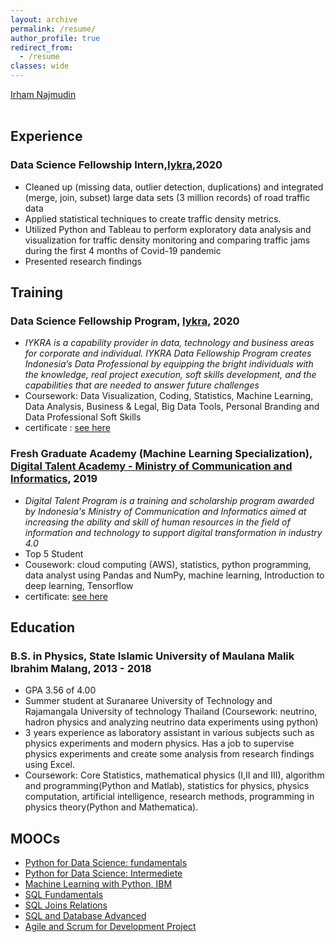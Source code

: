 ```yaml
---
layout: archive
permalink: /resume/
author_profile: true
redirect_from:
  - /resume
classes: wide
---
```


<script type="text/javascript" src="https://platform.linkedin.com/badges/js/profile.js" async defer> window.open('https://platform.linkedin.com/badges/js/profile.js', '_blank');</script>

<div class="LI-profile-badge"  data-version="v1" data-size="medium" data-locale="fr_FR" data-type="horizontal" data-theme="light" data-vanity="irhamn"><a class="LI-simple-link" href='https://ch.linkedin.com/in/irhamn?trk=profile-badge'>Irham Najmudin</a></div>

<br>




## Experience
### Data Science Fellowship Intern,[Iykra](https://iykra.com/datafellowship/),2020
- Cleaned up (missing data, outlier detection, duplications) and integrated (merge, join, subset) large data sets (3 million records) of road traffic data
- Applied statistical techniques to create traffic density metrics.
- Utilized Python and Tableau to perform exploratory data analysis and visualization for traffic density monitoring and comparing traffic jams during the first 4 months of Covid-19 pandemic
- Presented research findings

## Training
### Data Science Fellowship Program, [Iykra](https://iykra.com/datafellowship/), 2020
- *IYKRA is a capability provider in data, technology and business areas for corporate and individual. IYKRA Data Fellowship Program creates Indonesia’s Data Professional by equipping the bright individuals with the knowledge, real project execution, soft skills development, and the capabilities that are needed to answer future challenges*
- Coursework: Data Visualization, Coding, Statistics, Machine Learning, Data Analysis, Business & Legal, Big Data Tools, Personal Branding and Data Professional Soft Skills
- certificate : [see here](https://drive.google.com/file/d/1quwZJ4jqWVPMMJRt5uxQ56awh0WG9UXQ/view?usp=sharing)

### Fresh Graduate Academy (Machine Learning Specialization), [Digital Talent Academy - Ministry of Communication and Informatics](https://digitalent.kominfo.go.id/pelatihan/FGA), 2019
- *Digital Talent Program is a training and scholarship program awarded by Indonesia's Ministry of Communication and Informatics aimed at increasing the ability and skill of human resources in the field of information and technology to support digital transformation in industry 4.0*
- Top 5 Student
- Cousework: cloud computing (AWS), statistics, python programming, data analyst using Pandas and NumPy, machine learning, Introduction to deep learning, Tensorflow
- certificate: [see here](https://drive.google.com/file/d/1cg0m7pKxROjQSrVeQTo4_0aKdHzpPjA3/view?usp=sharing)

## Education
### B.S. in Physics, State Islamic University of Maulana Malik Ibrahim Malang, 2013 - 2018
- GPA 3.56 of 4.00
- Summer student at Suranaree University of Technology and Rajamangala University of technology Thailand (Coursework: neutrino, hadron physics and analyzing neutrino data experiments using python)
- 3 years experience as laboratory assistant in various subjects such as physics experiments and modern physics. Has a job to supervise physics experiments and create some analysis from research findings using Excel.
- Coursework: Core Statistics, mathematical physics (I,II and III), algorithm and programming(Python and Matlab), statistics for physics, physics computation, artificial intelligence, research methods, programming in physics theory(Python and Mathematica).
  
## MOOCs
- [Python for Data Science: fundamentals](https://drive.google.com/file/d/1dsSVqrRYHC8jLCHkA9iNzHOwJoXfczQt/view?usp=sharing)
- [Python for Data Science: Intermediete](https://drive.google.com/file/d/1mIgsiVTIQFCKmNJW1IXDKm3C4ya78mJ8/view?usp=sharing)
- [Machine Learning with Python, IBM](https://courses.cognitiveclass.ai/certificates/1d7514d8524b441d91bd776a6d0fbd2f)
- [SQL Fundamentals](https://drive.google.com/file/d/1Cir-YHsHJ27DAKkOIP2oGhSdDmitT09C/view?usp=sharing)
- [SQL Joins Relations](https://drive.google.com/file/d/1aQAZzOUjl8F-5ccMptglPYzwA5BAkDK1/view?usp=sharing)
- [SQL and Database Advanced](https://drive.google.com/file/d/1iYfYd2aCnicN7pZenwORIl2Itp-bxQyJ/view?usp=sharing)
- [Agile and Scrum for Development Project](https://img-certificate.ruangguru.com/IRHAM83289W6GARW/CERT-LKKH3IBS.jpg)
